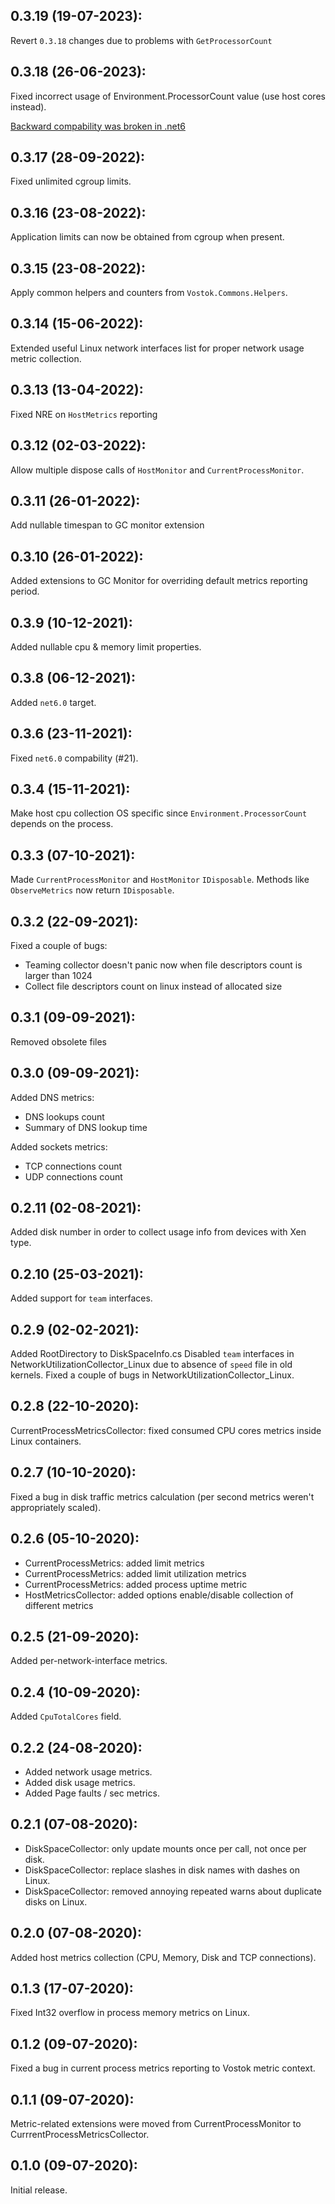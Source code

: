 ## 0.3.19 (19-07-2023):

Revert `0.3.18` changes due to problems with `GetProcessorCount`

## 0.3.18 (26-06-2023):

Fixed incorrect usage of Environment.ProcessorCount value (use host cores instead).

[Backward compability was broken in .net6](https://learn.microsoft.com/en-us/dotnet/core/compatibility/core-libraries/6.0/environment-processorcount-on-windows)

## 0.3.17 (28-09-2022):

Fixed unlimited cgroup limits.

## 0.3.16 (23-08-2022):

Application limits can now be obtained from cgroup when present. 

## 0.3.15 (23-08-2022):

Apply common helpers and counters from `Vostok.Commons.Helpers`.

## 0.3.14 (15-06-2022):

Extended useful Linux network interfaces list for proper network usage metric collection.

## 0.3.13 (13-04-2022):

Fixed NRE on `HostMetrics` reporting

## 0.3.12 (02-03-2022):

Allow multiple dispose calls of `HostMonitor` and `CurrentProcessMonitor`.

## 0.3.11 (26-01-2022):

Add nullable timespan to GC monitor extension

## 0.3.10 (26-01-2022):

Added extensions to GC Monitor for overriding default metrics reporting period.

## 0.3.9 (10-12-2021):

Added nullable cpu & memory limit properties.

## 0.3.8 (06-12-2021):

Added `net6.0` target.

## 0.3.6 (23-11-2021):

Fixed `net6.0` compability (#21).

## 0.3.4 (15-11-2021):

Make host cpu collection OS specific since `Environment.ProcessorCount` depends on the process.

## 0.3.3 (07-10-2021):

Made `CurrentProcessMonitor` and `HostMonitor` `IDisposable`. 
Methods like `ObserveMetrics` now return `IDisposable`.

## 0.3.2 (22-09-2021):

Fixed a couple of bugs:
- Teaming collector doesn't panic now when file descriptors count is larger than 1024
- Collect file descriptors count on linux instead of allocated size

## 0.3.1 (09-09-2021):

Removed obsolete files

## 0.3.0 (09-09-2021):

Added DNS metrics:
- DNS lookups count
- Summary of DNS lookup time 

Added sockets metrics:
- TCP connections count
- UDP connections count

## 0.2.11 (02-08-2021):

Added disk number in order to collect usage info from devices with Xen type. 

## 0.2.10 (25-03-2021):

Added support for `team` interfaces. 

## 0.2.9 (02-02-2021):

Added RootDirectory to DiskSpaceInfo.cs
Disabled `team` interfaces in NetworkUtilizationCollector_Linux due to absence of `speed` file in old kernels.
Fixed a couple of bugs in NetworkUtilizationCollector_Linux.

## 0.2.8 (22-10-2020):

CurrentProcessMetricsCollector: fixed consumed CPU cores metrics inside Linux containers.

## 0.2.7 (10-10-2020):

Fixed a bug in disk traffic metrics calculation (per second metrics weren't appropriately scaled).

## 0.2.6 (05-10-2020):

- CurrentProcessMetrics: added limit metrics
- CurrentProcessMetrics: added limit utilization metrics
- CurrentProcessMetrics: added process uptime metric
- HostMetricsCollector: added options enable/disable collection of different metrics

## 0.2.5 (21-09-2020):

Added per-network-interface metrics.

## 0.2.4 (10-09-2020):

Added `CpuTotalCores` field.

## 0.2.2 (24-08-2020):

- Added network usage metrics.
- Added disk usage metrics.
- Added Page faults / sec metrics.

## 0.2.1 (07-08-2020):

- DiskSpaceCollector: only update mounts once per call, not once per disk.
- DiskSpaceCollector: replace slashes in disk names with dashes on Linux.
- DiskSpaceCollector: removed annoying repeated warns about duplicate disks on Linux.

## 0.2.0 (07-08-2020):

Added host metrics collection (CPU, Memory, Disk and TCP connections).

## 0.1.3 (17-07-2020):

Fixed Int32 overflow in process memory metrics on Linux.

## 0.1.2 (09-07-2020):

Fixed a bug in current process metrics reporting to Vostok metric context.

## 0.1.1 (09-07-2020):

Metric-related extensions were moved from CurrentProcessMonitor to CurrrentProcessMetricsCollector.

## 0.1.0 (09-07-2020):

Initial release.
